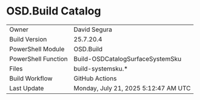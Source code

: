 ﻿# OSD.Build Catalog

| | |
|-|-|
| Owner | David Segura |
| Build Version | 25.7.20.4 |
| PowerShell Module | OSD.Build |
| PowerShell Function | Build-OSDCatalogSurfaceSystemSku |
| Files | build-systemsku.* |
| Build Workflow | GitHub Actions |
| Last Update | Monday, July 21, 2025 5:12:47 AM UTC |
